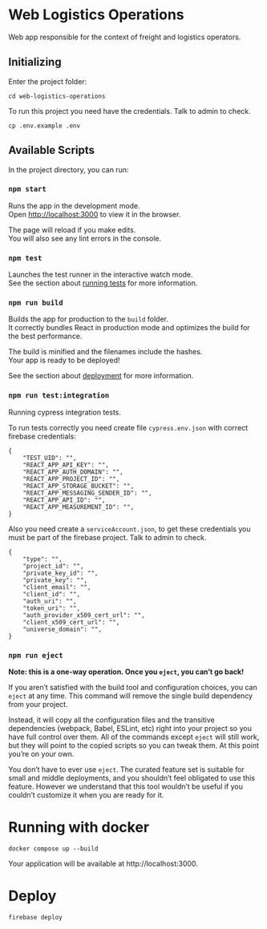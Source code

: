 # Web Logistics Operations

Web app responsible for the context of freight and logistics operators.

## Initializing

Enter the project folder:

`cd web-logistics-operations`

To run this project you need have the credentials. Talk to admin to check.

`cp .env.example .env`

## Available Scripts

In the project directory, you can run:

### `npm start`

Runs the app in the development mode.\
Open [http://localhost:3000](http://localhost:3000) to view it in the browser.

The page will reload if you make edits.\
You will also see any lint errors in the console.

### `npm test`

Launches the test runner in the interactive watch mode.\
See the section about [running tests](https://facebook.github.io/create-react-app/docs/running-tests) for more information.

### `npm run build`

Builds the app for production to the `build` folder.\
It correctly bundles React in production mode and optimizes the build for the best performance.

The build is minified and the filenames include the hashes.\
Your app is ready to be deployed!

See the section about [deployment](https://facebook.github.io/create-react-app/docs/deployment) for more information.

### `npm run test:integration`

Running cypress integration tests.

To run tests correctly you need create file `cypress.env.json` with correct firebase credentials:
```
{
    "TEST_UID": "",
    "REACT_APP_API_KEY": "",
    "REACT_APP_AUTH_DOMAIN": "",
    "REACT_APP_PROJECT_ID": "",
    "REACT_APP_STORAGE_BUCKET": "",
    "REACT_APP_MESSAGING_SENDER_ID": "",
    "REACT_APP_API_ID": "",
    "REACT_APP_MEASUREMENT_ID": "",
}
```
Also you need create a `serviceAccount.json`, to get these credentials you must be part of the firebase project. Talk to admin to check.

```
{
    "type": "",
    "project_id": "",
    "private_key_id": "",
    "private_key": "",
    "client_email": "",
    "client_id": "",
    "auth_uri": "",
    "token_uri": "",
    "auth_provider_x509_cert_url": "",
    "client_x509_cert_url": "",
    "universe_domain": "",
}
```

### `npm run eject`

**Note: this is a one-way operation. Once you `eject`, you can’t go back!**

If you aren’t satisfied with the build tool and configuration choices, you can `eject` at any time. This command will remove the single build dependency from your project.

Instead, it will copy all the configuration files and the transitive dependencies (webpack, Babel, ESLint, etc) right into your project so you have full control over them. All of the commands except `eject` will still work, but they will point to the copied scripts so you can tweak them. At this point you’re on your own.

You don’t have to ever use `eject`. The curated feature set is suitable for small and middle deployments, and you shouldn’t feel obligated to use this feature. However we understand that this tool wouldn’t be useful if you couldn’t customize it when you are ready for it.

# Running with docker

`docker compose up --build`

Your application will be available at http://localhost:3000.

# Deploy

`firebase deploy`
